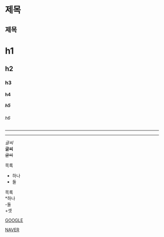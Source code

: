 제목
=====


제목    
-------   
   
   
# h1       
## h2      
### h3     
#### h4       
##### h5       
###### h6   
   
   
***   
- - -   


*글씨*   
**글씨**   
~~글씨~~     
   
      
         
목록   
   - 하나   
   - 둘   
 
목록   
   *하나   
      -둘   
         +셋   
         
 
 
[GOOGLE](https://google.com)   
     
[NAVER](https://naver.com )     


